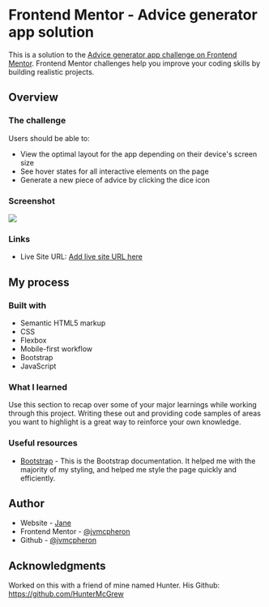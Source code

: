 # Frontend Mentor - Advice generator app solution

This is a solution to the [Advice generator app challenge on Frontend Mentor](https://www.frontendmentor.io/challenges/advice-generator-app-QdUG-13db). Frontend Mentor challenges help you improve your coding skills by building realistic projects.

## Overview

### The challenge

Users should be able to:

- View the optimal layout for the app depending on their device's screen size
- See hover states for all interactive elements on the page
- Generate a new piece of advice by clicking the dice icon

### Screenshot

![](./screenshot.jpg)


### Links

- Live Site URL: [Add live site URL here](https://jvmcpheron.github.io/advice-generator/)

## My process

### Built with

- Semantic HTML5 markup
- CSS
- Flexbox
- Mobile-first workflow
- Bootstrap
- JavaScript


### What I learned

Use this section to recap over some of your major learnings while working through this project. Writing these out and providing code samples of areas you want to highlight is a great way to reinforce your own knowledge.


### Useful resources

- [Bootstrap](https://getbootstrap.com/docs/5.2/getting-started/introduction/) - This is the Bootstrap documentation. It helped me with the majority of my styling, and helped me style the page quickly and efficiently.



## Author

- Website - [Jane](https://jvmcpheron.github.io/Bootstrap_Portfolio)
- Frontend Mentor - [@jvmcpheron](https://www.frontendmentor.io/profile/jvmcpheron)
- Github - [@jvmcpheron](https://github.com/jvmcpheron)



## Acknowledgments

Worked on this with a friend of mine named Hunter. His Github: https://github.com/HunterMcGrew 